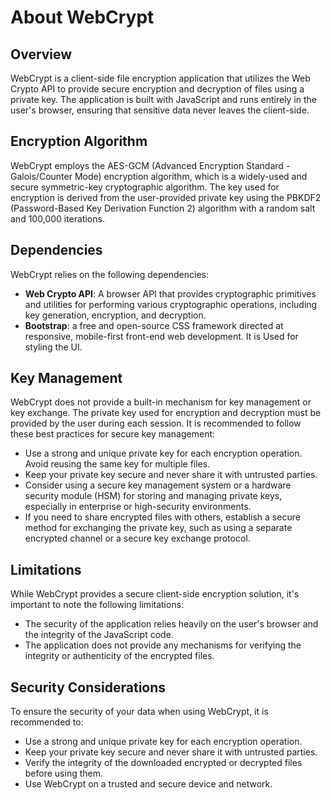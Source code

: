 About WebCrypt
==============

Overview
--------

WebCrypt is a client-side file encryption application that utilizes the Web Crypto API to provide secure encryption and decryption of files using a private key. The application is built with JavaScript and runs entirely in the user's browser, ensuring that sensitive data never leaves the client-side.

Encryption Algorithm
--------------------

WebCrypt employs the AES-GCM (Advanced Encryption Standard - Galois/Counter Mode) encryption algorithm, which is a widely-used and secure symmetric-key cryptographic algorithm. The key used for encryption is derived from the user-provided private key using the PBKDF2 (Password-Based Key Derivation Function 2) algorithm with a random salt and 100,000 iterations.

Dependencies
------------

WebCrypt relies on the following dependencies:

*   **Web Crypto API**: A browser API that provides cryptographic primitives and utilities for performing various cryptographic operations, including key generation, encryption, and decryption.
*   **Bootstrap**: a free and open-source CSS framework directed at responsive, mobile-first front-end web development. It is Used for styling the UI.

Key Management
--------------

WebCrypt does not provide a built-in mechanism for key management or key exchange. The private key used for encryption and decryption must be provided by the user during each session. It is recommended to follow these best practices for secure key management:

*   Use a strong and unique private key for each encryption operation. Avoid reusing the same key for multiple files.
*   Keep your private key secure and never share it with untrusted parties.
*   Consider using a secure key management system or a hardware security module (HSM) for storing and managing private keys, especially in enterprise or high-security environments.
*   If you need to share encrypted files with others, establish a secure method for exchanging the private key, such as using a separate encrypted channel or a secure key exchange protocol.

Limitations
-----------

While WebCrypt provides a secure client-side encryption solution, it's important to note the following limitations:

*   The security of the application relies heavily on the user's browser and the integrity of the JavaScript code.
*   The application does not provide any mechanisms for verifying the integrity or authenticity of the encrypted files.

Security Considerations
-----------------------

To ensure the security of your data when using WebCrypt, it is recommended to:

*   Use a strong and unique private key for each encryption operation.
*   Keep your private key secure and never share it with untrusted parties.
*   Verify the integrity of the downloaded encrypted or decrypted files before using them.
*   Use WebCrypt on a trusted and secure device and network.